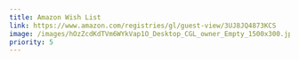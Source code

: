 ```yaml
---
title: Amazon Wish List
link: https://www.amazon.com/registries/gl/guest-view/3UJ8JQ4873KCS
image: /images/hOzZcdKdTVm6WYkVap1O_Desktop_CGL_owner_Empty_1500x300.jpg
priority: 5
---
```



